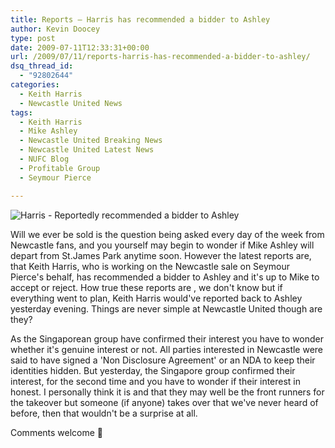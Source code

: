```yaml
---
title: Reports – Harris has recommended a bidder to Ashley
author: Kevin Doocey
type: post
date: 2009-07-11T12:33:31+00:00
url: /2009/07/11/reports-harris-has-recommended-a-bidder-to-ashley/
dsq_thread_id:
  - "92802644"
categories:
  - Keith Harris
  - Newcastle United News
tags:
  - Keith Harris
  - Mike Ashley
  - Newcastle United Breaking News
  - Newcastle United Latest News
  - NUFC Blog
  - Profitable Group
  - Seymour Pierce

---
```

![Harris - Reportedly recommended a bidder to Ashley](http://i.telegraph.co.uk/telegraph/multimedia/archive/01402/keith_harris_1402727c.jpg)

Will we ever be sold is  the question being asked every day of the week from Newcastle fans, and you yourself may begin to wonder if Mike Ashley will depart from St.James Park anytime soon. However the latest reports are, that Keith Harris, who is working on the Newcastle sale on Seymour Pierce's behalf, has recommended a bidder to Ashley and it's up to Mike to accept or reject. How true these reports are , we don't know but if everything went to plan, Keith Harris would've reported back to Ashley yesterday evening. Things are never simple at Newcastle United though are they?

As the Singaporean group have confirmed their interest you have to wonder whether it's genuine interest or not. All parties interested in Newcastle were said to have signed a 'Non Disclosure Agreement' or an NDA to keep their identities hidden. But yesterday, the Singapore group confirmed their interest, for the second time and you have to wonder if their interest in honest. I personally think it is and that they may well be the front runners for the takeover but someone (if anyone) takes over that we've never heard of before, then that wouldn't be a surprise at all.

Comments welcome 🙂
